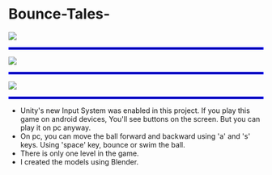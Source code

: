 # Bounce-Tales-

<img src="https://github.com/Rizaou/Bounce-Tales-/blob/readme.md_file/images/menu.jpg"/>
<hr style="border:2px solid blue">
<img src="https://github.com/Rizaou/Bounce-Tales-/blob/readme.md_file/images/1.jpg"/>
<hr style="border:2px solid blue">
<img src="https://github.com/Rizaou/Bounce-Tales-/blob/readme.md_file/images/2.jpg"/>
<hr style="border:2px solid blue">

* Unity's new Input System was enabled in this project. If you play this game on android devices, You'll see buttons on the screen. But you can play it on pc anyway.
* On pc, you can move the ball forward and backward using 'a' and 's' keys. Using 'space' key, bounce or swim the ball.
* There is only one level in the game.
* I created the models using Blender.
